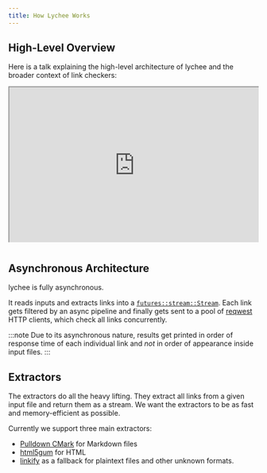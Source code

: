 ```yaml
---
title: How Lychee Works
---
```


## High-Level Overview

Here is a talk explaining the high-level architecture of lychee
and the broader context of link checkers:

<div style=" position: relative; padding-bottom: 56.25%; padding-top: 30px; height: 0; overflow: hidden; margin-bottom: 40px;">
<iframe
style="position: absolute; top: 0; left: 0; width: 100%; height: 100%;"
src="https://www.youtube.com/embed/BIguvia6AvM"
webkitallowfullscreen mozallowfullscreen allowfullscreen>
</iframe>
</div>

## Asynchronous Architecture

lychee is fully asynchronous.

It reads inputs and extracts links into a [`futures::stream::Stream`](https://docs.rs/futures/latest/futures/stream/trait.Stream.html).
Each link gets filtered by an async pipeline and finally gets sent to a pool of
[reqwest](https://github.com/seanmonstar/reqwest) HTTP clients, which check all links concurrently.

:::note
Due to its asynchronous nature, results get printed in order of response time
of each individual link and _not_ in order of appearance inside input files.
:::

## Extractors

The extractors do all the heavy lifting.
They extract all links from a given input file and return them as a stream.
We want the extractors to be as fast and memory-efficient as possible.

Currently we support three main extractors:

- [Pulldown CMark](https://github.com/raphlinus/pulldown-cmark) for Markdown files
- [html5gum](https://github.com/untitaker/html5gum) for HTML
- [linkify](https://github.com/robinst/linkify) as a fallback for plaintext files and other unknown formats.

